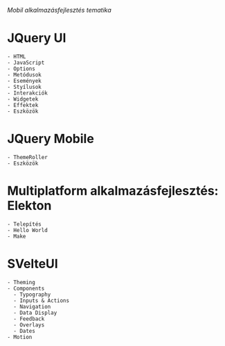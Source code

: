 _Mobil alkalmazásfejlesztés tematika_

# JQuery UI

    - HTML
    - JavaScript
    - Options
    - Metódusok
    - Események
    - Styílusok
    - Interakciók
    - Widgetek
    - Effektek
    - Eszközök

# JQuery Mobile

    - ThemeRoller
    - Eszközök

# Multiplatform alkalmazásfejlesztés: Elekton

    - Telepítés
    - Hello World
    - Make

# SVelteUI

    - Theming
    - Components
      - Typography
      - Inputs & Actions
      - Navigation
      - Data Display
      - Feedback
      - Overlays
      - Dates
    - Motion
